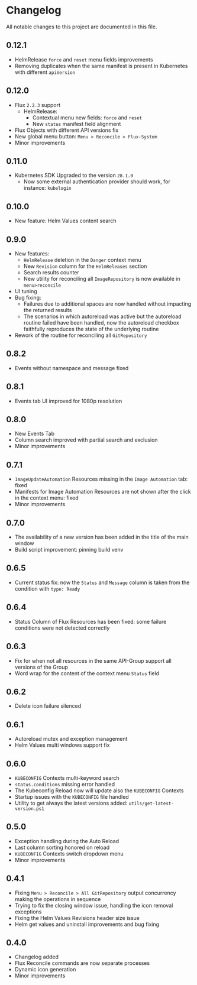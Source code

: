 # Changelog

All notable changes to this project are documented in this file.

## 0.12.1

- HelmRelease `force` and `reset` menu fields improvements
- Removing duplicates when the same manifest is present in Kubernetes with different `apiVersion`

## 0.12.0

- Flux `2.2.3` support
  - HelmRelease:
    - Contextual menu new fields: `force` and `reset`
    - New `status` manifest field alignment
- Flux Objects with different API versions fix
- New global menu button: `Menu > Reconcile > Flux-System`
- Minor improvements

## 0.11.0

- Kubernetes SDK Upgraded to the version `28.1.0`
  - Now some external authentication provider should work, for instance: `kubelogin`

## 0.10.0

- New feature: Helm Values content search

## 0.9.0

- New features:
  - `HelmRelease` deletion in the `Danger` context menu
  - New `Revision` column for the `HelmReleases` section
  - Search results counter
  - New utility for reconciling all `ImageRepository` is now available in `menu>reconcile`
- UI tuning
- Bug fixing:
  - Failures due to additional spaces are now handled without impacting the returned results
  - The scenarios in which autoreload was active but the autoreload routine failed have been handled, now the autoreload checkbox faithfully reproduces the state of the underlying routine
- Rework of the routine for reconciling all `GitRepository`

## 0.8.2

- Events without namespace and message fixed

## 0.8.1

- Events tab UI improved for 1080p resolution

## 0.8.0

- New Events Tab
- Column search improved with partial search and exclusion
- Minor improvements

## 0.7.1

- `ImageUpdateAutomation` Resources missing in the `Image Automation` tab: fixed
- Manifests for Image Automation Resources are not shown after the click in the context menu: fixed
- Minor improvements

## 0.7.0

- The availability of a new version has been added in the title of the main window
- Build script improvement: pinning build venv

## 0.6.5

- Current status fix: now the `Status` and `Message` column is taken from the condition with `type: Ready`

## 0.6.4

- Status Column of Flux Resources has been fixed: some failure conditions were not detected correctly

## 0.6.3

- Fix for when not all resources in the same API-Group support all versions of the Group
- Word wrap for the content of the context menu `Status` field

## 0.6.2

- Delete icon failure silenced

## 0.6.1

- Autoreload mutex and exception management
- Helm Values multi windows support fix

## 0.6.0

- `KUBECONFIG` Contexts multi-keyword search
- `status.conditions` missing error handled
- The Kubeconfig Reload now will update also the `KUBECONFIG` Contexts
- Startup issues with the `KUBECONFIG` file handled
- Utility to get always the latest versions added: `utils/get-latest-version.ps1`

## 0.5.0

- Exception handling during the Auto Reload
- Last column sorting honored on reload
- `KUBECONFIG` Contexts switch dropdown menu
- Minor improvements

## 0.4.1

- Fixing `Menu > Reconcile > All GitRepository` output concurrency making the operations in sequence
- Trying to fix the closing window issue, handling the icon removal exceptions
- Fixing the Helm Values Revisions header size issue
- Helm get values and uninstall improvements and bug fixing

## 0.4.0

- Changelog added
- Flux Reconcile commands are now separate processes
- Dynamic icon generation
- Minor improvements